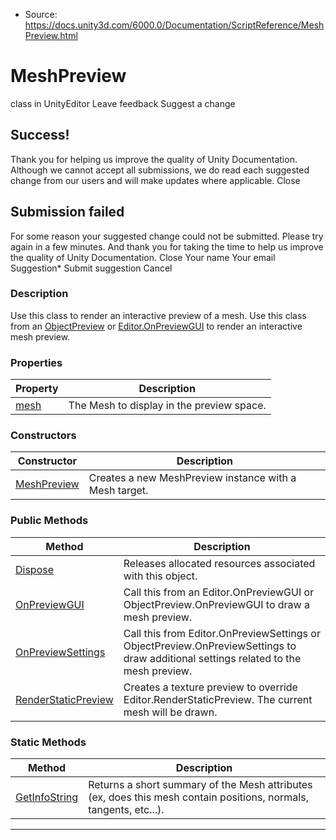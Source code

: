 * Source: https://docs.unity3d.com/6000.0/Documentation/ScriptReference/MeshPreview.html

# MeshPreview
class in UnityEditor
Leave feedback
Suggest a change
## Success!
Thank you for helping us improve the quality of Unity Documentation. Although we cannot accept all submissions, we do read each suggested change from our users and will make updates where applicable.
Close
## Submission failed
For some reason your suggested change could not be submitted. Please <a>try again</a> in a few minutes. And thank you for taking the time to help us improve the quality of Unity Documentation.
Close
Your name Your email Suggestion* Submit suggestion
Cancel
### Description
Use this class to render an interactive preview of a mesh.
Use this class from an [ObjectPreview](https://docs.unity3d.com/6000.0/Documentation/ScriptReference/ObjectPreview.html) or [Editor.OnPreviewGUI](https://docs.unity3d.com/6000.0/Documentation/ScriptReference/Editor.OnPreviewGUI.html) to render an interactive mesh preview.
### Properties
Property | Description  
---|---  
[mesh](https://docs.unity3d.com/6000.0/Documentation/ScriptReference/MeshPreview-mesh.html) | The Mesh to display in the preview space.  
### Constructors
Constructor | Description  
---|---  
[MeshPreview](https://docs.unity3d.com/6000.0/Documentation/ScriptReference/MeshPreview-ctor.html) | Creates a new MeshPreview instance with a Mesh target.  
### Public Methods
Method | Description  
---|---  
[Dispose](https://docs.unity3d.com/6000.0/Documentation/ScriptReference/MeshPreview.Dispose.html) | Releases allocated resources associated with this object.  
[OnPreviewGUI](https://docs.unity3d.com/6000.0/Documentation/ScriptReference/MeshPreview.OnPreviewGUI.html) | Call this from an Editor.OnPreviewGUI or ObjectPreview.OnPreviewGUI to draw a mesh preview.  
[OnPreviewSettings](https://docs.unity3d.com/6000.0/Documentation/ScriptReference/MeshPreview.OnPreviewSettings.html) | Call this from Editor.OnPreviewSettings or ObjectPreview.OnPreviewSettings to draw additional settings related to the mesh preview.  
[RenderStaticPreview](https://docs.unity3d.com/6000.0/Documentation/ScriptReference/MeshPreview.RenderStaticPreview.html) | Creates a texture preview to override Editor.RenderStaticPreview. The current mesh will be drawn.  
### Static Methods
Method | Description  
---|---  
[GetInfoString](https://docs.unity3d.com/6000.0/Documentation/ScriptReference/MeshPreview.GetInfoString.html) | Returns a short summary of the Mesh attributes (ex, does this mesh contain positions, normals, tangents, etc...).  
* * *
